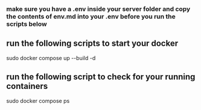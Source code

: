 ### make sure you have a .env inside your server folder and copy the contents of env.md into your .env before you run the scripts below

## run the following scripts to start your docker

sudo docker compose up --build -d

## run the following script to check for your running containers

sudo docker compose ps

